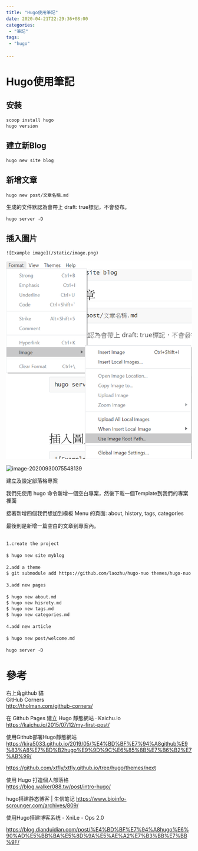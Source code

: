```yaml
---
title: "Hugo使用筆記"
date: 2020-04-21T22:29:36+08:00
categories:
 - "筆記"
tags:
 - "hugo"

---
```


# Hugo使用筆記
<!--more-->



## 安裝

```shell
scoop install hugo
hugo version
```

## 建立新Blog

```
hugo new site blog
```

## 新增文章

```shell
hugo new post/文章名稱.md
```

生成的文件默認為會帶上 draft: true標記，不會發布。





```shell
hugo server -D
```





## 插入圖片

```shell
![Example image](/static/image.png)
```

![useImageRootPath](images/hugo/useImageRootPath.png)





![image-20200930075548139](C:\Users\Ian\AppData\Roaming\Typora\typora-user-images\image-20200930075548139.png)

建立及設定部落格專案  

我們先使用 hugo 命令新增一個空白專案，然後下載一個Template到我們的專案裡面  

接著新增四個我們想加到模板 Menu 的頁面: about, history, tags, categories   

最後則是新增一篇空白的文章到專案內。

```Shell Script

1.create the project

$ hugo new site myblog

2.add a theme
$ git submodule add https://github.com/laozhu/hugo-nuo themes/hugo-nuo

3.add new pages

$ hugo new about.md
$ hugo new hisroty.md
$ hugo new tags.md
$ hugo new categories.md

4.add new article

$ hugo new post/welcome.md

hugo server -D

```




# 參考

右上角github 貓  
GitHub Corners  
http://tholman.com/github-corners/  

在 Github Pages 建立 Hugo 靜態網站 · Kaichu.io  
https://kaichu.io/2015/07/12/my-first-post/

使用Github部署Hugo靜態網站  
https://kira5033.github.io/2019/05/%E4%BD%BF%E7%94%A8github%E9%83%A8%E7%BD%B2hugo%E9%9D%9C%E6%85%8B%E7%B6%B2%E7%AB%99/  

https://github.com/xtfly/xtfly.github.io/tree/hugo/themes/next

使用 Hugo 打造個人部落格  
https://blog.walker088.tw/post/intro-hugo/

hugo搭建静态博客 | 生信笔记
https://www.bioinfo-scrounger.com/archives/809/

使用Hugo搭建博客系统 - XniLe - Ops 2.0

https://blog.dianduidian.com/post/%E4%BD%BF%E7%94%A8hugo%E6%90%AD%E5%BB%BA%E5%8D%9A%E5%AE%A2%E7%B3%BB%E7%BB%9F/

